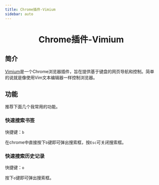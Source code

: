 ```yaml
---
title: Chrome插件-Vimium
sidebar: auto
---
```


<h1 align='center'>
    Chrome插件-Vimium
</h1>

## 简介

[Vimium](https://github.com/philc/vimium)是一个Chrome浏览器插件，旨在提供基于键盘的网页导航和控制。简单的说就是像使用Vim文本编辑器一样控制浏览器。

## 功能

推荐下面几个我常用的功能。

### 快速搜索书签

快捷键：`b`

在chrome中直接按下`b`键即可弹出搜索框，按`Esc`可关闭搜索框。

### 快速搜索历史记录

快捷键：`o`

按下`o`键即可弹出搜索框。
